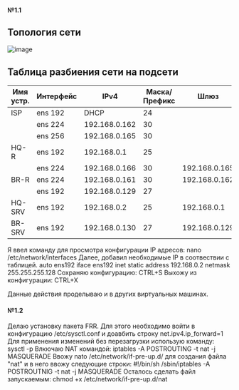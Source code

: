 
#### №1.1
## Топология сети
                              
![image](https://github.com/Almaz102rus/demo2024/assets/148868440/19f4d566-bce0-4ac9-a125-90f081d81538)


 ## Таблица разбиения сети на подсети
                    
| Имя устр.    | Интерфейс |  IPv4         |  Маска/Префикс  |  Шлюз       |
| -----------  | --------- |-------------- | ----------------|-------------|
|    ISP       | ens 192   | DHCP          | 24              |             |
|              | ens 224   | 192.168.0.162 | 30              |             |
|              | ens 256   | 192.168.0.165 | 30              |             |
|    HQ-R      | ens 192   | 192.168.0.1   | 25              |             |
|              | ens 224   | 192.168.0.166 | 30              |192.168.0.165|
|    BR-R      | ens 224   | 192.168.0.161 | 30              |192.168.0.162|
|              | ens 192   | 192.168.0.129 | 27              |             |
|    HQ-SRV    | ens 192   | 192.168.0.2   | 25              |192.168.0.1  |
|    BR-SRV    | ens 192   | 192.168.0.130 | 27              |192.168.0.129|


Я ввел команду для просмотра конфигурации IP адресов: nano /etc/network/interfaces
Далее, добавил необходимые IP в соотвествии с таблицей.
auto ens192
iface ens192 inet static
address 192.168.0.2
netmask 255.255.255.128
Сохраняю конфигурацию: CTRL+S
Выхожу из конфигурации: CTRL+X

Данные действия проделываю и в других виртуальных машинах.

#### №1.2
Делаю установку пакета FRR.
Для этого необходимо войти в конфигурацию /etc/sysctl.conf и доавбить строку net.ipv4.ip_forward=1
Для применения изменений без перезагрузки использую команду:
sysctl -p
Влкючаю NAT командой:
iptables -A POSTROUTING -t nat -j MASQUERADE
Ввожу nato /etc/network/if-pre-up.d/ для создания файла "nat" и в него ввожу следующие строки:
#!/bin/sh
/sbin/iptables -A POSTROUTNIG -t nat -j MASQUERADE
Осталось сделать файл запускаемым: 
chmod +x /etc/network/if-pre-up.d/nat









